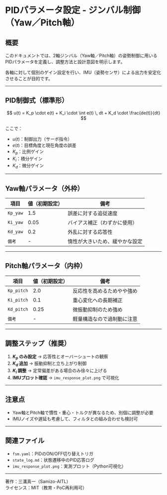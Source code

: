 # PIDパラメータ設定 - ジンバル制御（Yaw／Pitch軸）

## 概要
このドキュメントでは、2軸ジンバル（Yaw軸／Pitch軸）の姿勢制御に用いるPIDパラメータを定義し、調整方法と設計意図を明示します。

各軸に対して個別のゲイン設定を行い、IMU（姿勢センサ）による出力を安定化させることが目的です。

---

## PID制御式（標準形）

$$
u(t) = K_p \cdot e(t) + K_i \cdot \int e(t) \, dt + K_d \cdot \frac{de(t)}{dt}
$$

ここで：

- $u(t)$：制御出力（サーボ指令）  
- $e(t)$：目標角度と現在角度の誤差  
- $K_p$：比例ゲイン  
- $K_i$：積分ゲイン  
- $K_d$：微分ゲイン  

---

## Yaw軸パラメータ（外枠）

| 項目       | 値（初期設定） | 備考                         |
|------------|----------------|------------------------------|
| `Kp_yaw`   | 1.5            | 誤差に対する追従速度        |
| `Ki_yaw`   | 0.05           | バイアス補正（わずかに使用）|
| `Kd_yaw`   | 0.2            | 外乱に対する応答性          |
| `備考`     | -              | 惰性が大きいため、緩やかな設定 |

---

## Pitch軸パラメータ（内枠）

| 項目        | 値（初期設定） | 備考                        |
|-------------|----------------|-----------------------------|
| `Kp_pitch`  | 2.0            | 反応性を高めるためやや強め |
| `Ki_pitch`  | 0.1            | 重心変化への長期補正       |
| `Kd_pitch`  | 0.25           | 微振動抑制のため強め       |
| `備考`      | -              | 軽量構造なので過制動に注意 |

---

## 調整ステップ（推奨）

1. **$K_p$ のみ設定** → 応答性とオーバーシュートの観察  
2. **$K_d$ 追加** → 振動抑制と立ち上がり制御  
3. **$K_i$ 調整** → 定常偏差がある場合のみ徐々に上げる  
4. **IMUプロット確認** → `imu_response_plot.png` で可視化  

---

## 注意点
- Yaw軸とPitch軸で慣性・重心・トルクが異なるため、別個に調整が必要  
- IMUノイズや遅延も考慮して、フィルタとの組み合わせも検討可  

---

## 関連ファイル
- `fsm.yaml`：PIDのON/OFF切り替えトリガ  
- `state_log.md`：状態遷移中のPID応答ログ  
- `imu_response_plot.png`：実測プロット（Python可視化）  

---

著作：三溝真一（Samizo-AITL）  
ライセンス：MIT（教育・PoC再利用可）

